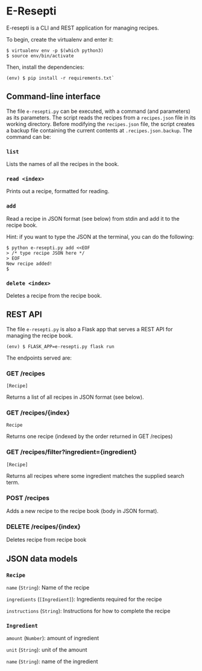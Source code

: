 # E-Resepti

E-resepti is a CLI and REST application for managing recipes.

To begin, create the virtualenv and enter it:

```
$ virtualenv env -p $(which python3)
$ source env/bin/activate
```

Then, install the dependencies:

```
(env) $ pip install -r requirements.txt`
```

## Command-line interface

The file `e-resepti.py` can be executed, with a command (and parameters) as its parameters. The script reads the recipes from a `recipes.json` file in its working directory. Before modifying the `recipes.json` file, the script creates a backup file containing the current contents at `.recipes.json.backup`. The command can be:

### `list`

Lists the names of all the recipes in the book.

### `read <index>`

Prints out a recipe, formatted for reading.

### `add`

Read a recipe in JSON format (see below) from stdin and add it to the recipe book.

Hint: if you want to type the JSON at the terminal, you can do the following:

```
$ python e-resepti.py add <<EOF
> /* type recipe JSON here */
> EOF
New recipe added!
$
```

### `delete <index>`

Deletes a recipe from the recipe book.

## REST API

The file `e-resepti.py` is also a Flask app that serves a REST API for managing the recipe book.

```
(env) $ FLASK_APP=e-resepti.py flask run
```

The endpoints served are:

### GET /recipes

`[Recipe]`

Returns a list of all recipes in JSON format (see below).

### GET /recipes/{index}

`Recipe`

Returns one recipe (indexed by the order returned in GET /recipes)

### GET /recipes/filter?ingredient={ingredient}

`[Recipe]`

Returns all recipes where some ingredient matches the supplied search term.

### POST /recipes

Adds a new recipe to the recipe book (body in JSON format).

### DELETE /recipes/{index}

Deletes recipe from recipe book

## JSON data models

### `Recipe`

`name` (`String`): Name of the recipe

`ingredients` (`[Ingredient]`): Ingredients required for the recipe

`instructions` (`String`): Instructions for how to complete the recipe

### `Ingredient`

`amount` (`Number`): amount of ingredient

`unit` (`String`): unit of the amount

`name` (`String`): name of the ingredient
